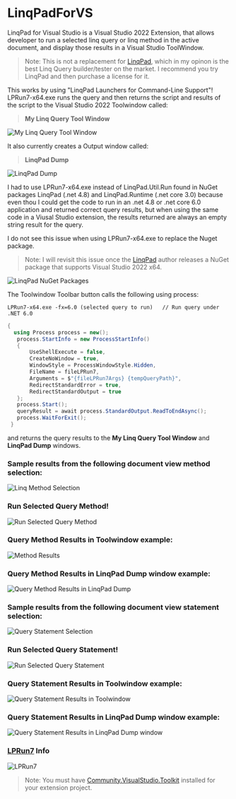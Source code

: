 # LinqPadForVS

LinqPad for Visual Studio is a Visual Studio 2022 Extension, that allows developer to run a selected linq query or linq method in the active document, and display those results in a Visual Studio ToolWindow.

>Note: This is not a replacement for [LinqPad](https://www.linqpad.net/), which in my opinon is the best Linq Query builder/tester on the market. I recommend you try LinqPad and then purchase a license for it.

This works by using "LinqPad Launchers for Command-Line Support"! LPRun7-x64.exe runs the query and then returns the script and results of the script to the Visual Studio 2022 Toolwindow called:

>**My Linq Query Tool Window**

![My Linq Query Tool Window](https://user-images.githubusercontent.com/67446778/148121369-fac645c0-009b-46a6-9db3-516b87e11d1e.png)


It also currently creates a Output window called:

>**LinqPad Dump**

![LinqPad Dump](https://user-images.githubusercontent.com/67446778/148121472-8676afc8-faaf-4313-ac5e-1b00da586d46.png)



I had to use LPRun7-x64.exe instead of LinqPad.Util.Run found in NuGet packages LinqPad (.net 4.8) and LinqPad.Runtime (.net core 3.0) because even thou I could get the code to run in an .net 4.8 or .net core 6.0 application and returned correct query results, but when using the same code in a Viusal Studio extension, the results returned are always an empty string result for the query.

I do not see this issue when using LPRun7-x64.exe to replace the Nuget package. 

>Note: I will revisit this issue once the [LinqPad](https://www.linqpad.net/) author releases a NuGet package that supports Visual Studio 2022 x64.

![LinqPad NuGet Packages](https://user-images.githubusercontent.com/67446778/148120404-9e35b180-89d9-4bf3-9bf4-b80765460768.png)


The Toolwindow Toolbar button calls the following using process:

`LPRun7-x64.exe -fx=6.0 (selected query to run)   // Run query under .NET 6.0`


 ```csharp
{
   using Process process = new();
    process.StartInfo = new ProcessStartInfo()
    {
        UseShellExecute = false,
        CreateNoWindow = true,
        WindowStyle = ProcessWindowStyle.Hidden,
        FileName = fileLPRun7,
        Arguments = $"{fileLPRun7Args} {tempQueryPath}",
        RedirectStandardError = true,
        RedirectStandardOutput = true
    };
    process.Start();
    queryResult = await process.StandardOutput.ReadToEndAsync();
    process.WaitForExit();
  }
  ```


and returns the query results to the **My Linq Query Tool Window** and **LinqPad Dump** windows.

### Sample results from the following document view method selection:

![Linq Method Selection](https://user-images.githubusercontent.com/67446778/148121805-81419e3a-054d-4d7b-8f61-e3f3ce5557cb.png)

### Run Selected Query Method!

![Run Selected Query Method](https://user-images.githubusercontent.com/67446778/148122715-f677bdd8-7895-498a-9d00-4f86a97dea2b.png)

### Query Method Results in Toolwindow example:

![Method Results](https://user-images.githubusercontent.com/67446778/148122003-2c67de36-ee76-4f19-9ab8-3583f96f24ac.png)

### Query Method Results in LinqPad Dump window example:

![Query Method Results in LinqPad Dump](https://user-images.githubusercontent.com/67446778/148122240-a5f74919-2001-4bcb-8776-cb07836d0d5c.png)


### Sample results from the following document view statement selection:

![Query Statement Selection](https://user-images.githubusercontent.com/67446778/148122952-1893a4d7-cf2f-452c-8e49-0dce8ad7aee3.png)

### Run Selected Query Statement!

![Run Selected Query Statement](https://user-images.githubusercontent.com/67446778/148123089-5b0ee5b0-8099-4f84-bf34-e518869c3384.png)

### Query Statement Results in Toolwindow example:

![Query Statement Results in Toolwindow](https://user-images.githubusercontent.com/67446778/148123280-6c683763-ab63-441b-9239-edb729e2e9a2.png)


### Query Statement Results in LinqPad Dump window example:

![Query Statement Results in LinqPad Dump window](https://user-images.githubusercontent.com/67446778/148123386-17154680-8a19-4171-a382-df701d6139f8.png)


### [LPRun7](https://www.linqpad.net/) Info

![LPRun7](https://user-images.githubusercontent.com/67446778/148120780-69d97423-63e8-4a08-8638-a9ceb6dd0f39.png)


> Note: You must have [Community.VisualStudio.Toolkit](https://github.com/VsixCommunity/Community.VisualStudio.Toolkit) installed for your extension project.
